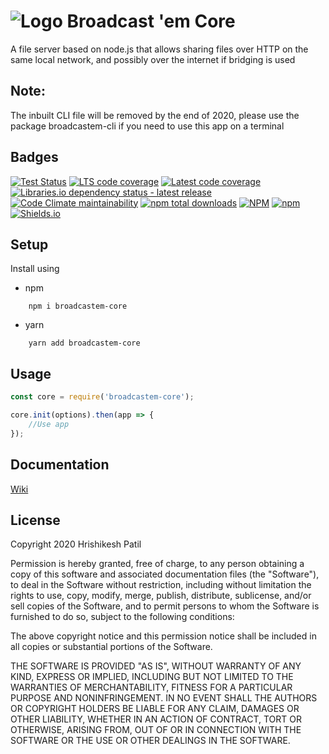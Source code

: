 # ![Logo](https://i.imgur.com/JAukmcD.png) Broadcast 'em Core

A file server based on node.js that allows sharing files over HTTP on the same
local network, and possibly over the internet if bridging is used

## Note:

The inbuilt CLI file will be removed by the end of 2020, please use the package broadcastem-cli if you need to use this app on a terminal

## Badges

[![Test Status](https://img.shields.io/gitlab/pipeline/riskycase/broadcastem-core/trunk?label=Tests&logo=Gitlab)](https://gitlab.com/riskycase/broadcastem-core)
[![LTS code coverage](https://img.shields.io/gitlab/coverage/riskycase/broadcastem-core/trunk?job_name=Coverage%20LTS&label=LTS%20Coverage&logo=Node.js)](https://gitlab.com/riskycase/broadcastem-core/-/pipelines/)
[![Latest code coverage](https://img.shields.io/gitlab/coverage/riskycase/broadcastem-core/trunk?job_name=Coverage%20Latest&label=Latest%20Version%20Coverage&logo=Node.js)](https://gitlab.com/riskycase/broadcastem-core/-/pipelines/)
[![Libraries.io dependency status - latest release](https://img.shields.io/librariesio/release/npm/broadcastem-core?label=Dependencies%20%28published%20version%29)](https://libraries.io/npm/broadcastem-core)
[![Code Climate maintainability](https://img.shields.io/codeclimate/maintainability/riskycase/broadcastem-core?label=Code%20Quality&logo=Code%20Climate)](https://codeclimate.com/github/riskycase/broadcastem-core)
[![npm total downloads](https://img.shields.io/npm/dt/broadcastem-core?label=Total%20Downloads&logo=npm)](https://www.npmjs.com/package/broadcastem-core)
[![NPM](https://img.shields.io/npm/l/broadcastem-core?color=blue&label=License)](https://en.wikipedia.org/wiki/MIT_License)
[![npm](https://img.shields.io/npm/v/broadcastem-core?label=Latest%20Version)](https://www.npmjs.com/package/broadcastem-core)
[![Shields.io](https://img.shields.io/badge/Badge%20Provider-Shields.io-brightgreen)](https://shields.io/)

## Setup

Install using

-   npm

```
	npm i broadcastem-core
```

-   yarn

```
	yarn add broadcastem-core
```

## Usage

```js
const core = require('broadcastem-core');

core.init(options).then(app => {
	//Use app
});
```

## Documentation

[Wiki](https://gitlab.com/riskycase/broadcastem-core/-/wikis/Home)

## License

Copyright 2020 Hrishikesh Patil

Permission is hereby granted, free of charge, to any person obtaining a copy of this software and associated documentation files (the "Software"), to deal in the Software without restriction, including without limitation the rights to use, copy, modify, merge, publish, distribute, sublicense, and/or sell copies of the Software, and to permit persons to whom the Software is furnished to do so, subject to the following conditions:

The above copyright notice and this permission notice shall be included in all copies or substantial portions of the Software.

THE SOFTWARE IS PROVIDED "AS IS", WITHOUT WARRANTY OF ANY KIND, EXPRESS OR IMPLIED, INCLUDING BUT NOT LIMITED TO THE WARRANTIES OF MERCHANTABILITY, FITNESS FOR A PARTICULAR PURPOSE AND NONINFRINGEMENT. IN NO EVENT SHALL THE AUTHORS OR COPYRIGHT HOLDERS BE LIABLE FOR ANY CLAIM, DAMAGES OR OTHER LIABILITY, WHETHER IN AN ACTION OF CONTRACT, TORT OR OTHERWISE, ARISING FROM, OUT OF OR IN CONNECTION WITH THE SOFTWARE OR THE USE OR OTHER DEALINGS IN THE SOFTWARE.
